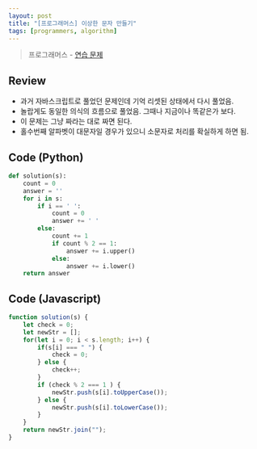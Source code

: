 ```yaml
---
layout: post
title: "[프로그래머스] 이상한 문자 만들기"
tags: [programmers, algorithm]
---
```

> 프로그래머스 - [연습 문제](https://programmers.co.kr/learn/courses/30/lessons/12930)

## Review

* 과거 자바스크립트로 풀었던 문제인데 기억 리셋된 상태에서 다시 풀었음.
* 놀랍게도 동일한 의식의 흐름으로 풀었음. 그때나 지금이나 똑같은가 보다.
* 이 문제는 그냥 짜라는 대로 짜면 된다.
* 홀수번째 알파벳이 대문자일 경우가 있으니 소문자로 처리를 확실하게 하면 됨.

## Code (Python)

```python
def solution(s):
    count = 0
    answer = ''
    for i in s:
        if i == ' ':
            count = 0
            answer += ' '
        else:
            count += 1
            if count % 2 == 1:
                answer += i.upper()
            else:
                answer += i.lower()
    return answer
```

## Code (Javascript)

```js
function solution(s) {
    let check = 0;
    let newStr = [];
    for(let i = 0; i < s.length; i++) {
        if(s[i] === " ") {
            check = 0;
        } else {
            check++;
        }
        if (check % 2 === 1 ) {
            newStr.push(s[i].toUpperCase());
        } else {
            newStr.push(s[i].toLowerCase());
        }
    }
    return newStr.join("");
}
```
